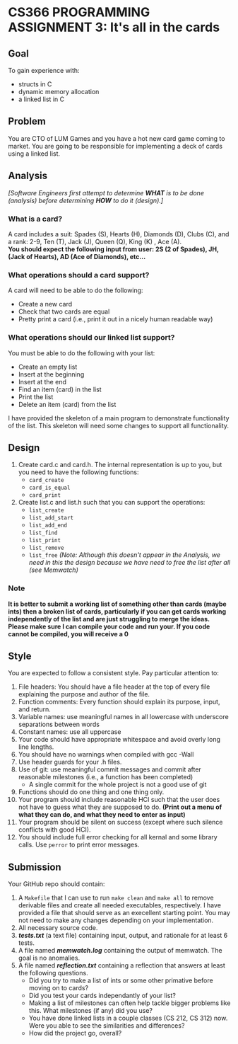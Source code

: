 # CS366 PROGRAMMING ASSIGNMENT 3: It's all in the cards

## Goal
To gain experience with:

* structs in C
* dynamic memory allocation
* a linked list in C

## Problem
You are CTO of LUM Games and you have a hot new card game coming to market. You are going to be responsible for implementing a deck of cards using a linked list.

## Analysis
*\[Software Engineers first attempt to determine **WHAT** is to be done (analysis) before determining **HOW** to do it (design).\]*

### What is a card?
A card includes a suit: Spades (S), Hearts (H), Diamonds (D), Clubs (C), and a rank: 2-9, Ten (T),  Jack (J), Queen (Q), King (K) , Ace (A).
<br>
**You should expect the following input from user: 2S (2 of Spades), JH, (Jack of Hearts), AD (Ace of Diamonds), etc...**

### What operations should a card support?
A card will need to be able to do the following:

* Create a new card
* Check that two cards are equal
* Pretty print a card (i.e., print it out in a nicely human readable way)

### What operations should our linked list support?
You must be able to do the following with your list:

* Create an empty list
* Insert at the beginning
* Insert at the end
* Find an item (card) in the list
* Print the list
* Delete an item (card) from the list

I have provided the skeleton of a main program to demonstrate functionality of the list. This skeleton will need some changes to support all functionality.

## Design
1. Create card.c and card.h. The internal representation is up to you, but you need to have the following functions: 
    * `card_create`
    * `card_is_equal`
    * `card_print`
2. Create list.c and list.h such that you can support the operations:
    * `list_create`
    * `list_add_start`
    * `list_add_end`
    * `list_find`
    * `list_print`
    * `list_remove`
    * `list_free` *(Note: Although this doesn't appear in the Analysis, we need in this the design because we have need to free the list after all (see Memwatch)*

### Note
**It is better to submit a working list of something other than cards (maybe ints) then a broken list of cards, particularly if you can get cards working independently of the list and are just struggling to merge the ideas.**
<br>
**Please make sure I can compile your code and run your. If you code cannot be compiled, you will receive a 0**

## Style
You are expected to follow a consistent style. Pay particular attention to:

1. File headers: You should have a file header at the top of every file explaining the purpose and author of the file.
2. Function comments: Every function should explain its purpose, input, and return.
3. Variable names: use meaningful names in all lowercase with underscore separations between words
4. Constant names: use all uppercase
5. Your code should have appropriate whitespace and avoid overly long line lengths.
6. You should have no warnings when compiled with gcc -Wall
7. Use header guards for your .h files. 
8. Use of git: use meaningful commit messages and commit after reasonable milestones (i.e., a function has been completed)
    * A single commit for the whole project is not a good use of git
9. Functions should do one thing and one thing only.
10. Your program should include reasonable HCI such that the user does not have to guess what they are supposed to do. **(Print out a menu of what they can do, and what they need to enter as input)**
11. Your program should be silent on success (except where such silence conflicts with good HCI).
12. You should include full error checking for all kernal and some library calls. Use `perror` to print error messages.


## Submission
Your GitHub repo should contain:

1. A ```Makefile``` that I can use to run ```make clean``` and ```make all``` to remove derivable files and create all needed executables, respectively. I have provided a file that should serve as an execellent starting point. You may not need to make any changes depending on your implementation.
2. All necessary source code. 
3. ***tests.txt*** (a text file) containing input, output, and rationale for at least 6 tests.
4. A file named ***memwatch.log*** containing the output of memwatch. The goal is no anomalies.
5. A file named ***reflection.txt*** containing a reflection that answers at least the following questions.
    * Did you try to make a list of ints or some other primative before moving on to cards?
    * Did you test your cards independantly of your list?
    * Making a list of milestones can often help tackle bigger problems like this. What milestones (if any) did you use?
    * You have done linked lists in a couple classes (CS 212, CS 312) now. Were you able to see the similarities and differences?
    * How did the project go, overall? 
